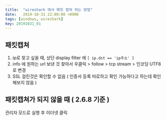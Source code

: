 ```yaml
---
title:  "wireshark 에서 패킷 캡쳐 하는 방법"
date:   2019-10-31 22:00:00 +0900
tags: [windows, wireshark]
key: 20191031_01
---
```

## 패킷캡쳐

1.  ip로 찾고 싶을 때, 상단 display filter 에 `[ ip.dst == 'ip주소' ]`
2.  info 에 원하는 url 보낸 것 찾아서 우클릭 > follow > tcp stream > 인코딩 UTF8로 변경
3.  SSL 걸린것은 확인할 수 없음 ( 인증서 등록 따로하고 확인 가능하다고 하는데 확인해보지 않음 )

## 패킷캡쳐가 되지 않을 때 ( 2.6.8 기준 )

관리자 모드로 실행 후 이더넷 클릭